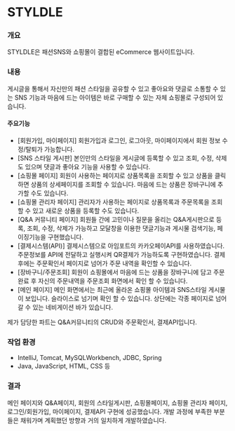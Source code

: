 # STYLDLE

<h3>개요</h3>
<span>STYLDLE은 패션SNS와 쇼핑몰이 결합된 eCommerce 웹사이트입니다.</span>

<h3>내용</h3>
<span>게시글을 통해서 자신만의 패션 스타일을 공유할 수 있고 좋아요와 댓글로 소통할 수 있는  SNS 기능과 마음에 드는 아이템은 바로 구매할 수 있는 자체 쇼핑몰로 구성되어 있습니다.</span>

<h4>주요기능</h4>
<ul>
<li>[회원가입, 마이페이지] 회원가입과 로그인, 로그아웃, 마이페이지에서 회원 정보 수정/탈퇴가 가능합니다.</li>
<li>[SNS 스타일 게시판] 본인만의 스타일을 게시글에 등록할 수 있고 조회, 수정, 삭제도 있으며 댓글과 좋아요 기능을 사용할 수 있습니다.</li>
<li>[쇼핑몰 페이지] 회원이 사용하는 페이지로 상품목록을 조회할 수 있고 상품을 클릭하면 상품의 상세페이지를 조회할 수 있습니다. 마음에 드는 상품은 장바구니에 추가할 수도 있습니다.</li>
<li>[쇼핑몰 관리자 페이지] 관리자가 사용하는 페이지로 상품목록과 주문목록을 조회 할 수 있고 새로운 상품을 등록할 수도 있습니다.</li>
<li>[Q&A 커뮤니티 페이지] 회원들 간에 고민이나 질문을 올리는 Q&A게시판으로 등록, 조회, 수정, 삭제가 가능하고 모달창을 이용한 댓글기능과 게시물 검색기능, 페이징기능을 구현했습니다.</li>
<li>[결제시스템(API)] 결제시스템으로 아임포트의 카카오페이API를 사용하였습니다. 주문정보를 API에 전달하고 실행시켜 QR결제가 가능하도록 구현하였습니다. 결제 후에는 주문확인서 페이지로 넘어가 주문 내역을 확인할 수 있습니다.</li>
<li>[장바구니/주문조회] 회원이 쇼핑몰에서 마음에 드는 상품을 장바구니에 담고 주문 완료 후 자신의 주문내역을 주문조회 화면에서 확인 할 수 있습니다.</li>
<li>[메인 페이지] 메인 화면에서는 최근에 올라온 쇼핑몰 아이템과 SNS스타일 게시물이 보입니다. 슬라이스로 넘기며 확인 할 수 있습니다. 상단에는 각종 페이지로 넘어 갈 수 있는 네비게이션 바가 있습니다.</li>
</ul>
<span>제가 담당한 파트는 Q&A커뮤니티의 CRUD와 주문확인서, 결제API입니다.</span>
<h3>작업 환경</h3>
<ul>
<li>IntelliJ, Tomcat, MySQLWorkbench, JDBC, Spring</li>
<li>Java, JavaScript, HTML, CSS 등</li>
</ul>
<h3>결과</h3>
<span>메인 페이지와 Q&A페이지, 회원의 스타일게시판, 쇼핑몰페이지, 쇼핑몰 관리자 페이지, 로그인/회원가입, 마이페이지, 결제API 구현에 성공했습니다. 개발 과정에 부족한 부분들은 채워가며 계획했던 방향과 거의 일치하게 개발하였습니다.</span>
